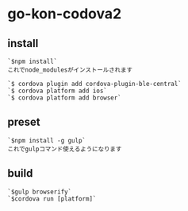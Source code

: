 # go-kon-codova2


## install
    `$npm install`
    これでnode_modulesがインストールされます

    `$ cordova plugin add cordova-plugin-ble-central`
    `$ cordova platform add ios`
    `$ cordova platform add browser`

## preset
    `$npm install -g gulp`
    これでgulpコマンド使えるようになります

## build
    `$gulp browserify`
    `$cordova run [platform]`
